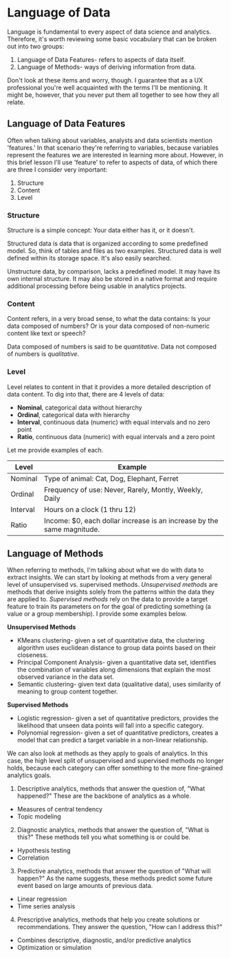 # Language of Data

Language is fundamental to every aspect of data science and analytics. Therefore, it's worth reviewing some basic vocabulary that can be broken out into two groups:
1. Language of Data Features- refers to aspects of data itself.
2. Language of Methods- ways of deriving information from data.

Don't look at these items and worry, though. I guarantee that as a UX professional you're well acquainted with the terms I'll be mentioning. It might be, however, that you never put them all together to see how they all relate.

## Language of Data Features

Often when talking about variables, analysts and data scientists mention 'features.' In that scenario they're referring to variables, because variables represent the features we are interested in learning more about. However, in this brief lesson I'll use 'feature' to refer to aspects of data, of which there are three I consider very important:
1. Structure
2. Content
3. Level

### Structure

Structure is a simple concept: Your data either has it, or it doesn't. 

Structured data is data that is organized according to some predefined model. So, think of tables and files as two examples. Structured data is well defined within its storage space. It's also easily searched.

Unstructure data, by comparison, lacks a predefined model. It may have its own internal structure. It may also be stored in a native format and require additional processing before being usable in analytics projects.

### Content

Content refers, in a very broad sense, to what the data contains: Is your data composed of numbers? Or is your data composed of non-numeric content like text or speech?

Data composed of numbers is said to be _quantitative_. Data not composed of numbers is _qualitative_.

### Level

Level relates to content in that it provides a more detailed description of data content. To dig into that, there are 4 levels of data:
- __Nominal__, categorical data without hierarchy
- __Ordinal__, categorical data with hierarchy
- __Interval__, continuous data (numeric) with equal intervals and no zero point
- __Ratio__, continuous data (numeric) with equal intervals and a zero point

Let me provide examples of each.

| Level | Example |
|-------|---------|
| Nominal | Type of animal: Cat, Dog, Elephant, Ferret |
| Ordinal | Frequency of use: Never, Rarely, Montly, Weekly, Daily |
| Interval | Hours on a clock (1 thru 12) |
| Ratio | Income: $0, each dollar increase is an increase by the same magnitude.|

## Language of Methods

When referring to methods, I'm talking about what we do with data to extract insights. We can start by looking at methods from a very general level of unsupervised vs. supervised methods. _Unsupervised methods_ are methods that derive insights solely from the patterns within the data they are applied to. _Supervised methods_ rely on the data to provide a target feature to train its parameters on for the goal of predicting something (a value or a group membership). I provide some examples below.

__Unsupervised Methods__
- KMeans clustering- given a set of quantitative data, the clustering algorithm uses euclidean distance to group data points based on their closeness. 
- Principal Component Analysis- given a quantitative data set, identifies the combination of variables along dimensions that explain the most observed variance in the data set.
- Semantic clustering- given text data (qualitative data), uses similarity of meaning to group content together.

__Supervised Methods__
- Logistic regression- given a set of quantitative predictors, provides the likelihood that unseen data points will fall into a specific category.
- Polynomial regression- given a set of quantitative predictors, creates a model that can predict a target variable in a non-linear relationship. 

We can also look at methods as they apply to goals of analytics. In this case, the high level split of unsupervised and supervised methods no longer holds, because each category can offer something to the more fine-grained analytics goals.
1. Descriptive analytics, methods that answer the question of, "What happened?" These are the backbone of analytics as a whole.
- Measures of central tendency
- Topic modeling

2. Diagnostic analytics, methods that answer the question of, "What is this?" These methods tell you what something is or could be.
- Hypothesis testing
- Correlation

3. Predictive analytics, methods that answer the question of "What will happen?" As the name suggests, these methods predict some future event based on large amounts of previous data.
- Linear regression
- Time series analysis

4. Prescriptive analytics, methods that help you create solutions or recommendations. They answer the question, "How can I address this?"
- Combines descriptive, diagnostic, and/or predictive analytics
- Optimization or simulation
